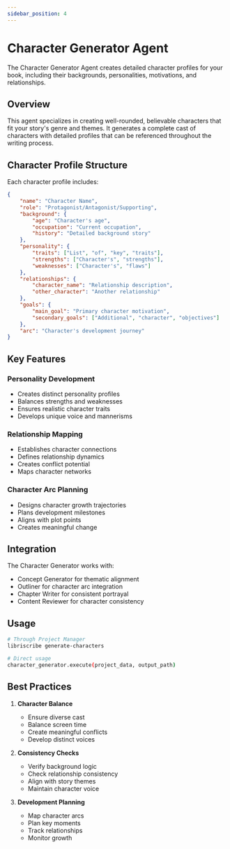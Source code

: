 ```yaml
---
sidebar_position: 4
---
```


# Character Generator Agent

The Character Generator Agent creates detailed character profiles for your book, including their backgrounds, personalities, motivations, and relationships.

## Overview

This agent specializes in creating well-rounded, believable characters that fit your story's genre and themes. It generates a complete cast of characters with detailed profiles that can be referenced throughout the writing process.

## Character Profile Structure

Each character profile includes:

```json
{
    "name": "Character Name",
    "role": "Protagonist/Antagonist/Supporting",
    "background": {
        "age": "Character's age",
        "occupation": "Current occupation",
        "history": "Detailed background story"
    },
    "personality": {
        "traits": ["List", "of", "key", "traits"],
        "strengths": ["Character's", "strengths"],
        "weaknesses": ["Character's", "flaws"]
    },
    "relationships": {
        "character_name": "Relationship description",
        "other_character": "Another relationship"
    },
    "goals": {
        "main_goal": "Primary character motivation",
        "secondary_goals": ["Additional", "character", "objectives"]
    },
    "arc": "Character's development journey"
}
```

## Key Features

### Personality Development
- Creates distinct personality profiles
- Balances strengths and weaknesses
- Ensures realistic character traits
- Develops unique voice and mannerisms

### Relationship Mapping
- Establishes character connections
- Defines relationship dynamics
- Creates conflict potential
- Maps character networks

### Character Arc Planning
- Designs character growth trajectories
- Plans development milestones
- Aligns with plot points
- Creates meaningful change

## Integration

The Character Generator works with:
- Concept Generator for thematic alignment
- Outliner for character arc integration
- Chapter Writer for consistent portrayal
- Content Reviewer for character consistency

## Usage

```bash
# Through Project Manager
libriscribe generate-characters

# Direct usage
character_generator.execute(project_data, output_path)
```

## Best Practices

1. **Character Balance**
   - Ensure diverse cast
   - Balance screen time
   - Create meaningful conflicts
   - Develop distinct voices

2. **Consistency Checks**
   - Verify background logic
   - Check relationship consistency
   - Align with story themes
   - Maintain character voice

3. **Development Planning**
   - Map character arcs
   - Plan key moments
   - Track relationships
   - Monitor growth